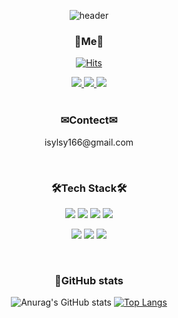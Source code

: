 <div align="center">

![header](https://capsule-render.vercel.app/api?type=waving&color=gradient&height=260&section=header&text=Welcome👋&fontSize=90)

### 🍒Me🍒
[![Hits](https://hits.seeyoufarm.com/api/count/incr/badge.svg?url=https%3A%2F%2Fgithub.com%2Fisylsy166%2Fhit-counter&count_bg=%23FFB6B6&title_bg=%239C9C9C&icon=baidu.svg&icon_color=%23FFFFFF&title=Hi&edge_flat=false)](https://hits.seeyoufarm.com)
 <div>
   <a href="https://sy-blog.tistory.com/" target="_blank">
   <img src="https://img.shields.io/badge/Blog-466BB0?style=for-the-badge&logo=Blogger&logoColor=white"/>

   <a href="https://www.instagram.com/sy_develop_log/" target="_blank">
    <img src="https://img.shields.io/badge/instagram-EF2D5E?style=for-the-badge&logo=Instagram&logoColor=white"/>
   </a>
  
   <a href="https://github.com/isylsy166" target="_blank">
    <img src="https://img.shields.io/badge/github-181717?style=for-the-badge&logo=Github&logoColor=white"/>
   </a>
</div>

<br/>

### ✉Contect✉
<p>isylsy166@gmail.com</p>

<br/>

### 🛠Tech Stack🛠
<div>
<p>
  <img src="https://img.shields.io/badge/HTML-E34F26?style=for-the-badge&logo=Html5&logoColor=white"/>
  <img src="https://img.shields.io/badge/CSS-3DAD4B?style=for-the-badge&logo=Css3&logoColor=white"/>
  <img src="https://img.shields.io/badge/JavaScript-F7DF1E?style=for-the-badge&logo=javascript&logoColor=black"/>
 <img src="https://img.shields.io/badge/typescript-3178C6?style=for-the-badge&logo=typescript&logoColor=white"/>
</p>

<p>    
   <img src="https://img.shields.io/badge/react-61DAFB?style=for-the-badge&logo=react&logoColor=blue"/>
   <img src="https://img.shields.io/badge/next.js-8D5A9E?style=for-the-badge&logo=nextdotjs&logoColor=white"/>
   <img src="https://img.shields.io/badge/graphql-E10098?style=for-the-badge&logo=graphql&logoColor=white"/>
</p>
<!--
<p>
  <img src="https://img.shields.io/badge/JAVA-007396?style=for-the-badge&logo=java&logoColor=white">
  <img src="https://img.shields.io/badge/Spring-6DB33F?style=for-the-badge&logo=Spring&logoColor=white">
  <img src="https://img.shields.io/badge/mysql-4479A1?style=for-the-badge&logo=mysql&logoColor=white">
  <img src="https://img.shields.io/badge/mariaDB-003545?style=for-the-badge&logo=mariaDB&logoColor=white">
</p>
 -->
</div>

<br/>

### 🌱GitHub stats
![Anurag's GitHub stats](https://github-readme-stats.vercel.app/api?username=isylsy166&show_icons=true&theme=dracula)
[![Top Langs](https://github-readme-stats.vercel.app/api/top-langs/?username=isylsy166&layout=compact&theme=dracula&langs_count=4)](https://github.com/anuraghazra/github-readme-stats)
 
   
</div>




